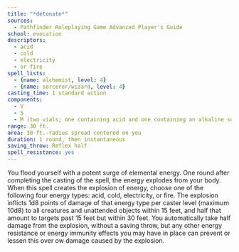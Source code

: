 ```yaml
---
title: "*detonate*"
sources:
  - Pathfinder Roleplaying Game Advanced Player's Guide
school: evocation
descriptors:
  - acid
  - cold
  - electricity
  - or fire
spell_lists:
  - {name: alchemist, level: 4}
  - {name: sorcerer/wizard, level: 4}
casting_time: 1 standard action
components:
  - V
  - S
  - M (two vials; one containing acid and one containing an alkaline solution worth a total of 50 gp)
range: 30 ft.
area: 30-ft.-radius spread centered on you
duration: 1 round, then instantaneous
saving_throw: Reflex half
spell_resistance: yes
---
```


You flood yourself with a potent surge of elemental energy. One round after completing the casting of the spell, the energy explodes from your body. When this spell creates the explosion of energy, choose one of the following four energy types: acid, cold, electricity, or fire. The explosion inflicts 1d8 points of damage of that energy type per caster level (maximum 10d8) to all creatures and unattended objects within 15 feet, and half that amount to targets past 15 feet but within 30 feet. You automatically take half damage from the explosion, without a saving throw, but any other energy resistance or energy immunity effects you may have in place can prevent or lessen this over ow damage caused by the explosion.

